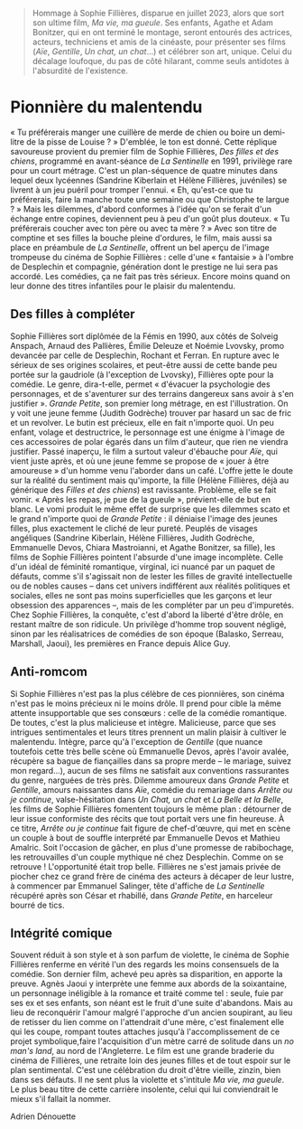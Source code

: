 > Hommage à Sophie Fillières, disparue en juillet 2023, alors que sort son ultime film, _Ma vie, ma gueule_. Ses enfants, Agathe et Adam Bonitzer, qui en ont terminé le montage, seront entourés des actrices, acteurs, techniciens et amis de la cinéaste, pour présenter ses films (_Aïe_, _Gentille_, _Un chat, un chat_...) et célébrer son art, unique. Celui du décalage loufoque, du pas de côté hilarant, comme seuls antidotes à l'absurdité de l'existence.

# Pionnière du malentendu

« Tu préférerais manger une cuillère de merde de chien ou boire un demi-litre de la pisse de Louise ? » D'emblée, le ton est donné. Cette réplique savoureuse provient du premier film de Sophie Fillières, _Des filles et des chiens_, programmé en avant-séance de _La Sentinelle_ en 1991, privilège rare pour un court métrage. C'est un plan-séquence de quatre minutes dans lequel deux lycéennes (Sandrine Kiberlain et Hélène Fillières, juvéniles) se livrent à un jeu puéril pour tromper l'ennui. « Eh, qu'est-ce que tu préférerais, faire la manche toute une semaine ou que Christophe te largue ? » Mais les dilemmes, d'abord conformes à l'idée qu'on se ferait d'un échange entre copines, deviennent peu à peu d'un goût plus douteux. « Tu préférerais coucher avec ton père ou avec ta mère ? » Avec son titre de comptine et ses filles la bouche pleine d'ordures, le film, mais aussi sa place en préambule de _La Sentinelle_, offrent un bel aperçu de l'image trompeuse du cinéma de Sophie Fillières : celle d'une « fantaisie » à l'ombre de Desplechin et compagnie, génération dont le prestige ne lui sera pas accordé. Les comédies, ça ne fait pas très sérieux. Encore moins quand on leur donne des titres infantiles pour le plaisir du malentendu.

## Des filles à compléter

Sophie Fillières sort diplômée de la Fémis en 1990, aux côtés de Solveig Anspach, Arnaud des Pallières, Émilie Deleuze et Noémie Lvovsky, promo devancée par celle de Desplechin, Rochant et Ferran. En rupture avec le sérieux de ses origines scolaires, et peut-être aussi de cette bande peu portée sur la gaudriole (à l'exception de Lvovsky), Fillières opte pour la comédie. Le genre, dira-t-elle, permet « d'évacuer la psychologie des personnages, et de s'aventurer sur des terrains dangereux sans avoir à s'en justifier ». _Grande Petite_, son premier long métrage, en est l'illustration. On y voit une jeune femme (Judith Godrèche) trouver par hasard un sac de fric et un revolver. Le butin est précieux, elle en fait n'importe quoi. Un peu enfant, volage et destructrice, le personnage est une énigme à l'image de ces accessoires de polar égarés dans un film d'auteur, que rien ne viendra justifier. Passé inaperçu, le film a surtout valeur d'ébauche pour _Aïe_, qui vient juste après, et où une jeune femme se propose de « jouer à être amoureuse » d'un homme venu l'aborder dans un café. L'offre jette le doute sur la réalité du sentiment mais qu'importe, la fille (Hélène Fillières, déjà au générique des _Filles et des chiens_) est ravissante. Problème, elle se fait vomir. « Après les repas, je pue de la gueule », prévient-elle de but en blanc. Le vomi produit le même effet de surprise que les dilemmes scato et le grand n'importe quoi de _Grande Petite_ : il déniaise l'image des jeunes filles, plus exactement le cliché de leur pureté. Peuplés de visages angéliques (Sandrine Kiberlain, Hélène Fillières, Judith Godrèche, Emmanuelle Devos, Chiara Mastroianni, et Agathe Bonitzer, sa fille), les films de Sophie Fillières pointent l'absurde d'une image incomplète. Celle d'un idéal de féminité romantique, virginal, ici nuancé par un paquet de défauts, comme s'il s'agissait non de lester les filles de gravité intellectuelle ou de nobles causes – dans cet univers indifférent aux réalités politiques et sociales, elles ne sont pas moins superficielles que les garçons et leur obsession des apparences –, mais de les compléter par un peu d'impuretés. Chez Sophie Fillières, la conquête, c'est d'abord la liberté d'être drôle, en restant maître de son ridicule. Un privilège d'homme trop souvent négligé, sinon par les réalisatrices de comédies de son époque (Balasko, Serreau, Marshall, Jaoui), les premières en France depuis Alice Guy.

## Anti-romcom

Si Sophie Fillières n'est pas la plus célèbre de ces pionnières, son cinéma n'est pas le moins précieux ni le moins drôle. Il prend pour cible la même attente insupportable que ses consœurs : celle de la comédie romantique. De toutes, c'est la plus malicieuse et intègre. Malicieuse, parce que ses intrigues sentimentales et leurs titres prennent un malin plaisir à cultiver le malentendu. Intègre, parce qu'à l'exception de _Gentille_ (que nuance toutefois cette très belle scène où Emmanuelle Devos, après l'avoir avalée, récupère sa bague de fiançailles dans sa propre merde – le mariage, suivez mon regard...), aucun de ses films ne satisfait aux conventions rassurantes du genre, narguées de très près. Dilemme amoureux dans _Grande Petite_ et _Gentille_, amours naissantes dans _Aïe_, comédie du remariage dans _Arrête ou je continue_, valse-hésitation dans _Un Chat, un chat_ et _La Belle et la Belle_, les films de Sophie Fillières fomentent toujours le même plan : détourner de leur issue conformiste des récits que tout portait vers une fin heureuse. À ce titre, _Arrête ou je continue_ fait figure de chef-d'œuvre, qui met en scène un couple à bout de souffle interprété par Emmanuelle Devos et Mathieu Amalric. Soit l'occasion de gâcher, en plus d'une promesse de rabibochage, les retrouvailles d'un couple mythique né chez Desplechin. Comme on se retrouve ! L'opportunité était trop belle. Fillières ne s'est jamais privée de piocher chez ce grand frère de cinéma des acteurs à décaper de leur lustre, à commencer par Emmanuel Salinger, tête d'affiche de _La Sentinelle_ récupéré après son César et rhabillé, dans _Grande Petite_, en harceleur bourré de tics.

## Intégrité comique

Souvent réduit à son style et à son parfum de violette, le cinéma de Sophie Fillières renferme en vérité l'un des regards les moins consensuels de la comédie. Son dernier film, achevé peu après sa disparition, en apporte la preuve. Agnès Jaoui y interprète une femme aux abords de la soixantaine, un personnage inéligible à la romance et traité comme tel : seule, fuie par ses ex et ses enfants, son néant est le fruit d'une suite d'abandons. Mais au lieu de reconquérir l'amour malgré l'approche d'un ancien soupirant, au lieu de retisser du lien comme on l'attendrait d'une mère, c'est finalement elle qui les coupe, rompant toutes attaches jusqu'à l'accomplissement de ce projet symbolique,faire l'acquisition d'un mètre carré de solitude dans un _no man's land_, au nord de l'Angleterre. Le film est une grande braderie du cinéma de Fillières, une retraite loin des jeunes filles et de tout espoir sur le plan sentimental. C'est une célébration du droit d'être vieille, zinzin, bien dans ses défauts. Il ne sent plus la violette et s'intitule _Ma vie, ma gueule_. Le plus beau titre de cette carrière insolente, celui qui lui conviendrait le mieux s'il fallait la nommer.

<div class="author">Adrien Dénouette</div>
